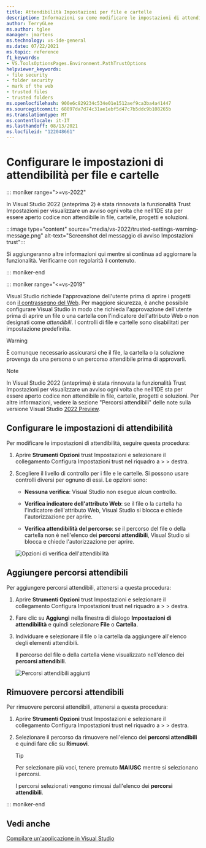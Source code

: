 ```yaml
---
title: Attendibilità Impostazioni per file e cartelle
description: Informazioni su come modificare le impostazioni di attendibilità per file e cartelle in modo da mantenere protetto Visual Studio.
author: TerryGLee
ms.author: tglee
manager: jmartens
ms.technology: vs-ide-general
ms.date: 07/22/2021
ms.topic: reference
f1_keywords:
- VS.ToolsOptionsPages.Environment.PathTrustOptions
helpviewer_keywords:
- file security
- folder security
- mark of the web
- trusted files
- trusted folders
ms.openlocfilehash: 900e6c829234c534e01e1512aef9ca3ba4a41447
ms.sourcegitcommit: 68897da7d74c31ae1ebf5d47c7b5ddc9b108265b
ms.translationtype: MT
ms.contentlocale: it-IT
ms.lasthandoff: 08/13/2021
ms.locfileid: "122048661"
---
```

# <a name="configure-trust-settings-for-files-and-folders"></a>Configurare le impostazioni di attendibilità per file e cartelle

::: moniker range=">=vs-2022"

In Visual Studio 2022 (anteprima 2) è stata rinnovata la funzionalità Trust Impostazioni per visualizzare un avviso ogni volta che nell'IDE sta per essere aperto codice non attendibile in file, cartelle, progetti e soluzioni.

:::image type="content" source="media/vs-2022/trusted-settings-warning-message.png" alt-text="Screenshot del messaggio di avviso Impostazioni trust":::

Si aggiungeranno altre informazioni qui mentre si continua ad aggiornare la funzionalità. Verificarne con regolarità il contenuto.

::: moniker-end

::: moniker range="<=vs-2019"

Visual Studio richiede l'approvazione dell'utente prima di aprire i progetti con [il contrassegno del Web](/previous-versions/windows/internet-explorer/ie-developer/compatibility/ms537628(v=vs.85)). Per maggiore sicurezza, è anche possibile configurare Visual Studio in modo che richieda l'approvazione dell'utente prima di aprire un file o una cartella con l'indicatore dell'attributo Web o non designati come *attendibili*. I controlli di file e cartelle sono disabilitati per impostazione predefinita.

> [!WARNING]
> È comunque necessario assicurarsi che il file, la cartella o la soluzione provenga da una persona o un percorso attendibile prima di approvarli.

> [!NOTE]
> In Visual Studio 2022 (anteprima) è stata rinnovata la funzionalità Trust Impostazioni per visualizzare un avviso ogni volta che nell'IDE sta per essere aperto codice non attendibile in file, cartelle, progetti e soluzioni. Per altre informazioni, vedere la sezione "Percorsi attendibili" delle note sulla versione Visual Studio [2022 Preview](/visualstudio/releases/2022/release-notes-preview#trustedlocations-170P2).

## <a name="configure-trust-settings"></a>Configurare le impostazioni di attendibilità

Per modificare le impostazioni di attendibilità, seguire questa procedura:

1. Aprire **Strumenti Opzioni** trust Impostazioni e selezionare il collegamento Configura Impostazioni trust nel riquadro a >  >  destra. 

2. Scegliere il livello di controllo per i file e le cartelle. Si possono usare controlli diversi per ognuno di essi. Le opzioni sono:

   * **Nessuna verifica**: Visual Studio non esegue alcun controllo.

   * **Verifica indicatore dell'attributo Web**: se il file o la cartella ha l'indicatore dell'attributo Web, Visual Studio si blocca e chiede l'autorizzazione per aprire.

   * **Verifica attendibilità del percorso**: se il percorso del file o della cartella non è nell'elenco dei **percorsi attendibili**, Visual Studio si blocca e chiede l'autorizzazione per aprire.

   ![Opzioni di verifica dell'attendibilità](media/trust-settings.png)

## <a name="add-trusted-paths"></a>Aggiungere percorsi attendibili

Per aggiungere percorsi attendibili, attenersi a questa procedura:

1. Aprire **Strumenti Opzioni** trust Impostazioni e selezionare il collegamento Configura Impostazioni trust nel riquadro a >  >  destra. 

2. Fare clic su **Aggiungi** nella finestra di dialogo **Impostazioni di attendibilità** e quindi selezionare **File** o **Cartella**.

3. Individuare e selezionare il file o la cartella da aggiungere all'elenco degli elementi attendibili.

   Il percorso del file o della cartella viene visualizzato nell'elenco dei **percorsi attendibili**.

   ![Percorsi attendibili aggiunti](media/trusted-paths.png)

## <a name="remove-trusted-paths"></a>Rimuovere percorsi attendibili

Per rimuovere percorsi attendibili, attenersi a questa procedura:

1. Aprire **Strumenti Opzioni** trust Impostazioni e selezionare il collegamento Configura Impostazioni trust nel riquadro a >  >  destra. 

2. Selezionare il percorso da rimuovere nell'elenco dei **percorsi attendibili** e quindi fare clic su **Rimuovi**.

   > [!TIP]
   > Per selezionare più voci, tenere premuto **MAIUSC** mentre si selezionano i percorsi.

   I percorsi selezionati vengono rimossi dall'elenco dei **percorsi attendibili**.

::: moniker-end

## <a name="see-also"></a>Vedi anche

[Compilare un'applicazione in Visual Studio](../walkthrough-building-an-application.md)

